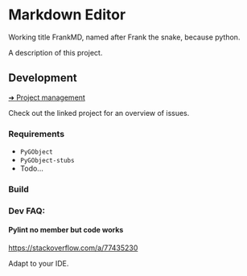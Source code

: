 # Markdown Editor

Working title FrankMD, named after Frank the snake, because python.

A description of this project.


## Development
[➜ Project management](https://github.com/users/sevonj/projects/15)

Check out the linked project for an overview of issues.

### Requirements
- `PyGObject`
- `PyGObject-stubs`
- Todo...

### Build

### Dev FAQ:
#### Pylint no member but code works
https://stackoverflow.com/a/77435230

Adapt to your IDE.
